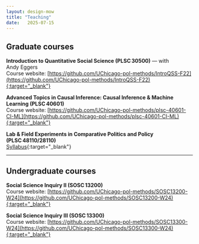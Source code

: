 ```yaml
---
layout: design-mow
title: "Teaching"
date:   2025-07-15
---
```


## Graduate courses

**Introduction to Quantitative Social Science (PLSC 30500)** — with Andy Eggers
<br />
Course website: [https://github.com/UChicago-pol-methods/IntroQSS-F22](https://github.com/UChicago-pol-methods/IntroQSS-F22){:target="_blank"}


**Advanced Topics in Causal Inference: Causal Inference & Machine Learning (PLSC 40601)**
<br />
Course website: [https://github.com/UChicago-pol-methods/plsc-40601-CI-ML](https://github.com/UChicago-pol-methods/plsc-40601-CI-ML){:target="_blank"}


**Lab & Field Experiments in Comparative Politics and Policy (PLSC 48110/28110)**
<br />
[Syllabus](https://docs.google.com/document/d/1rP35xUjv5yG_3O_kjvSFSWJbrn52myI_LdM4LQRM4iA/edit?usp=sharing){:target="_blank"}


---

## Undergraduate courses

**Social Science Inquiry II (SOSC 13200)**
<br />
Course website: [https://github.com/UChicago-pol-methods/SOSC13200-W24](https://github.com/UChicago-pol-methods/SOSC13200-W24){:target="_blank"}


**Social Science Inquiry III (SOSC 13300)**
<br />
Course website: [https://github.com/UChicago-pol-methods/SOSC13300-W24](https://github.com/UChicago-pol-methods/SOSC13300-W24){:target="_blank"}

